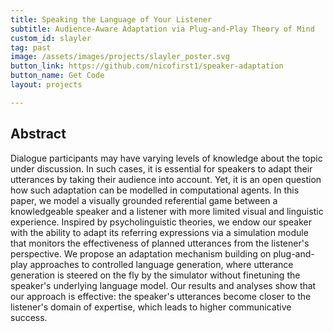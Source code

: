 ```yaml
---
title: Speaking the Language of Your Listener
subtitle: Audience-Aware Adaptation via Plug-and-Play Theory of Mind
custom_id: slayler
tag: past
image: /assets/images/projects/slayler_poster.svg
button_link: https://github.com/nicofirst1/speaker-adaptation
button_name: Get Code
layout: projects

---
```


## Abstract

Dialogue participants may have varying levels of knowledge about the topic under discussion. In such cases, it is essential for speakers to adapt their utterances by taking their audience into account. Yet, it is an open question how such adaptation can be modelled in computational agents. In this paper, we model a visually grounded referential game between a knowledgeable speaker and a listener with more limited visual and linguistic experience. Inspired by psycholinguistic theories, we endow our speaker with the ability to adapt its referring expressions via a simulation module that monitors the effectiveness of planned utterances from the listener's perspective. We propose an adaptation mechanism building on plug-and-play approaches to controlled language generation, where utterance generation is steered on the fly by the simulator without finetuning the speaker's underlying language model. Our results and analyses show that our approach is effective: the speaker's utterances become closer to the listener's domain of expertise, which leads to higher communicative success. 


